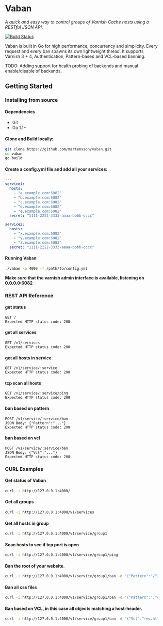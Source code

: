 # Vaban

*A quick and easy way to control groups of Varnish Cache hosts using a RESTful JSON API.*

[![Build Status](https://travis-ci.org/martensson/vaban.svg?branch=master)](https://travis-ci.org/martensson/vaban)

Vaban is built in Go for high performance, concurrency and simplicity. Every request and every ban spawns its own lightweight thread.
It supports Varnish 3 + 4, Authentication, Pattern-based and VCL-based banning.

TODO: Adding support for health probing of backends and manual enable/disable
of backends.

## Getting Started

### Installing from source

#### Dependencies

* Git
* Go 1.1+

#### Clone and Build locally:

``` sh
git clone https://github.com/martensson/vaban.git
cd vaban
go build
```

#### Create a config.yml file and add all your services:

``` yaml
---
service1:
  hosts:
    - "a.example.com:6082"
    - "b.example.com:6082"
    - "c.example.com:6082"
    - "d.example.com:6082"
    - "e.example.com:6082"
  secret: "1111-2222-3333-aaaa-bbbb-cccc"

service2:
  hosts:
    - "x.example.com:6082"
    - "y.example.com:6082"
    - "z.example.com:6082"
  secret: "1111-2222-3333-aaaa-bbbb-cccc"
```

#### Running Vaban
``` sh
./vaban -p 4000 -f /path/to/config.yml
```


**Make sure that the varnish admin interface is available, listening on 0.0.0.0:6082**



### REST API Reference

#### get status

    GET /
    Expected HTTP status code: 200

#### get all services
    
    GET /v1/services
    Expected HTTP status code: 200

#### get all hosts in service

    GET /v1/service/:service
    Expected HTTP status code: 200

#### tcp scan all hosts

    GET /v1/service/:service/ping
    Expected HTTP status code: 200

#### ban based on pattern

    POST /v1/service/:service/ban
    JSON Body: {"Pattern":"..."}
    Expected HTTP status code: 200

#### ban based on vcl

    POST /v1/service/:service/ban
    JSON Body: {"Vcl":"..."}
    Expected HTTP status code: 200



### CURL Examples

#### Get status of Vaban

``` sh
curl -i http://127.0.0.1:4000/
```

#### Get all groups

``` sh
curl -i http://127.0.0.1:4000/v1/services
```

#### Get all hosts in group

``` sh
curl -i http://127.0.0.1:4000/v1/service/group1
```

#### Scan hosts to see if tcp port is open

``` sh
curl -i http://127.0.0.1:4000/v1/service/group1/ping
```

#### Ban the root of your website.

``` sh
curl -i http://127.0.0.1:4000/v1/service/group1/ban -d '{"Pattern":"/"}'
```

#### Ban all css files

``` sh
curl -i http://127.0.0.1:4000/v1/service/group1/ban -d '{"Pattern":".*css"}'
```

#### Ban based on VCL, in this case all objects matching a host-header.

``` sh
curl -i http://127.0.0.1:4000/v1/service/group1/ban -d '{"Vcl":"req.http.Host == 'example.com'"}'
```
